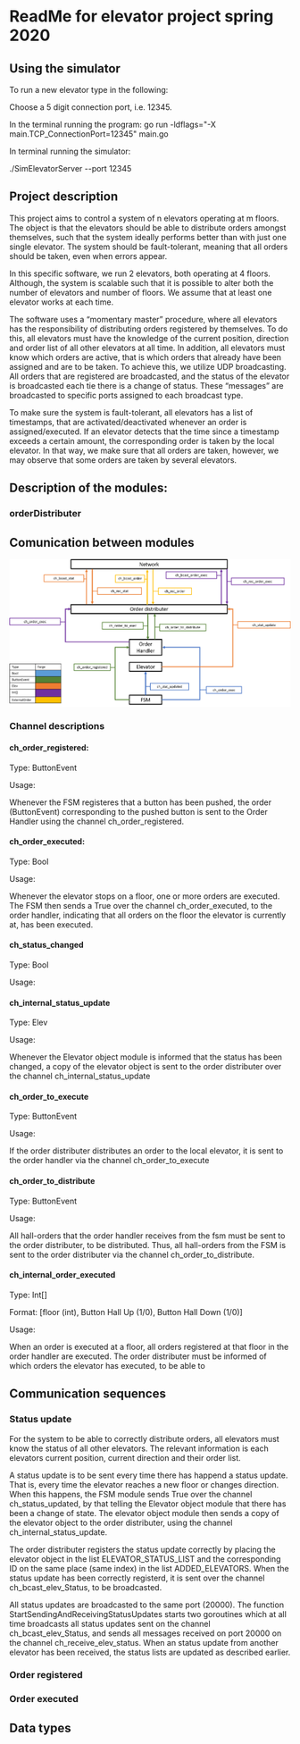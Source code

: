# ReadMe for elevator project spring 2020

## Using the simulator

To run a new elevator type in the following:

Choose a 5 digit connection port, i.e. 12345.

In the terminal running the program:
go run -ldflags="-X main.TCP_ConnectionPort=12345" main.go

In terminal running the simulator:

./SimElevatorServer --port 12345


## Project description
This project aims to control a system of n elevators operating at m floors. The object is that the elevators should be able to distribute orders amongst themselves, such that the system ideally performs better than with just one single elevator. The system should be fault-tolerant, meaning that all orders should be taken, even when errors appear.

In this specific software, we run 2 elevators, both operating at 4 floors. Although, the system is scalable such that it is possible to alter both the number of elevators and number of floors. We assume that at least one elevator works at each time.

The software uses a “momentary master” procedure, where all elevators has the responsibility of distributing orders registered by themselves. To do this, all elevators must have the knowledge of the current position, direction and order list of all other elevators at all time. In addition, all elevators must know which orders are active, that is which orders that already have been assigned and are to be taken. To achieve this, we utilize UDP broadcasting. All orders that are registered are broadcasted, and the status of the elevator is broadcasted each tie there is a change of status. These “messages” are broadcasted to specific ports assigned to each broadcast type.

To make sure the system is fault-tolerant, all elevators has a list of timestamps, that are activated/deactivated whenever an order is assigned/executed. If an elevator detects that the time since a timestamp exceeds a certain amount, the corresponding order is taken by the local elevator. In that way, we make sure that all orders are taken, however, we may observe that some orders are taken by several elevators. 


## Description of the modules:


### orderDistributer

## Comunication between modules
![Alt text](overview_channels.png)

### Channel descriptions
#### ch_order_registered:
Type: ButtonEvent

Usage:

Whenever the FSM registeres that a button has been pushed, the order (ButtonEvent) corresponding to the pushed button is sent to the Order Handler using the channel ch_order_registered.

#### ch_order_executed:
Type: Bool

Usage:

Whenever the elevator stops on a floor, one or more orders are executed. The FSM then sends a True over the channel ch_order_executed, to the order handler, indicating that all orders on the floor the elevator is currently at, has been executed.

#### ch_status_changed
Type: Bool

Usage:

#### ch_internal_status_update
Type: Elev

Usage:

Whenever the Elevator object module is informed that the status has been changed, a copy of the elevator object is sent to the order distributer over the channel ch_internal_status_update

#### ch_order_to_execute
Type: ButtonEvent

Usage:

If the order distributer distributes an order to the local elevator, it is sent to the order handler via the channel ch_order_to_execute

#### ch_order_to_distribute
Type: ButtonEvent

Usage:

All hall-orders that the order handler receives from the fsm must be sent to the order distributer, to be distributed. Thus, all hall-orders from the FSM is sent to the order distributer via the channel ch_order_to_distribute.

#### ch_internal_order_executed
Type: Int[]

Format: [floor (int), Button Hall Up (1/0), Button Hall Down (1/0)]

Usage:

When an order is executed at a floor, all orders registered at that floor in the order handler are executed. The order distributer must be informed of which orders the elevator has executed, to be able to 


## Communication sequences
### Status update
For the system to be able to correctly distribute orders, all elevators must know the status of all other elevators. The relevant information is each elevators current position, current direction and their order list.

A status update is to be sent every time there has happend a status update. That is, every time the elevator reaches a new floor or changes direction. When this happens, the FSM module sends True over the channel ch_status_updated, by that telling the Elevator object module that there has been a change of state. The elevator object module then sends a copy of the elevator object to the order distributer, using the channel ch_internal_status_update.

The order distributer registers the status update correctly by placing the elevator object in the list ELEVATOR_STATUS_LIST and the corresponding ID on the same place (same index) in the list ADDED_ELEVATORS. When the status update has been correctly registerd, it is sent over the channel ch_bcast_elev_Status, to be broadcasted.

All status updates are broadcasted to the same port (20000). The function StartSendingAndReceivingStatusUpdates starts two goroutines which at all time broadcasts all status updates sent on the channel ch_bcast_elev_Status, and sends all messages received on port 20000 on the channel ch_receive_elev_status. When an status update from another elevator has been received, the status lists are updated as described earlier.

### Order registered


### Order executed


## Data types
